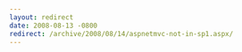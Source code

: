 ```yaml
---
layout: redirect
date: 2008-08-13 -0800
redirect: /archive/2008/08/14/aspnetmvc-not-in-sp1.aspx/
---
```

